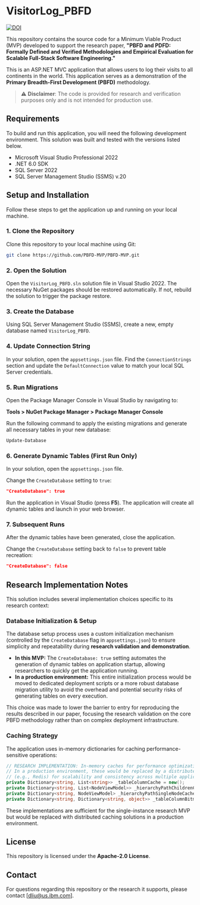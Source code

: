 # VisitorLog_PBFD

[![DOI](https://zenodo.org/badge/DOI/10.5281/zenodo.16883985.svg)](https://doi.org/10.5281/zenodo.16883985)

This repository contains the source code for a Minimum Viable Product (MVP) developed to support the research paper, **"PBFD and PDFD: Formally Defined and Verified Methodologies and Empirical Evaluation for Scalable Full-Stack Software Engineering."**

This is an ASP.NET MVC application that allows users to log their visits to all continents in the world. This application serves as a demonstration of the **Primary Breadth-First Development (PBFD)** methodology.

> ⚠️ **Disclaimer**: The code is provided for research and verification purposes only and is not intended for production use.

## Requirements

To build and run this application, you will need the following development environment. This solution was built and tested with the versions listed below.

- Microsoft Visual Studio Professional 2022
- .NET 6.0 SDK
- SQL Server 2022
- SQL Server Management Studio (SSMS) v.20

## Setup and Installation

Follow these steps to get the application up and running on your local machine.

### 1. Clone the Repository
Clone this repository to your local machine using Git:
```bash
git clone https://github.com/PBFD-MVP/PBFD-MVP.git
```

### 2. Open the Solution
Open the `VisitorLog_PBFD.sln` solution file in Visual Studio 2022. The necessary NuGet packages should be restored automatically. If not, rebuild the solution to trigger the package restore.

### 3. Create the Database
Using SQL Server Management Studio (SSMS), create a new, empty database named `VisitorLog_PBFD`.

### 4. Update Connection String
In your solution, open the `appsettings.json` file. Find the `ConnectionStrings` section and update the `DefaultConnection` value to match your local SQL Server credentials.

### 5. Run Migrations
Open the Package Manager Console in Visual Studio by navigating to:

**Tools > NuGet Package Manager > Package Manager Console**

Run the following command to apply the existing migrations and generate all necessary tables in your new database:

```powershell
Update-Database
```

### 6. Generate Dynamic Tables (First Run Only)
In your solution, open the `appsettings.json` file.

Change the `CreateDatabase` setting to `true`:

```json
"CreateDatabase": true
```

Run the application in Visual Studio (press **F5**). The application will create all dynamic tables and launch in your web browser.

### 7. Subsequent Runs
After the dynamic tables have been generated, close the application.

Change the `CreateDatabase` setting back to `false` to prevent table recreation:

```json
"CreateDatabase": false
```

## Research Implementation Notes

This solution includes several implementation choices specific to its research context:

### Database Initialization & Setup
The database setup process uses a custom initialization mechanism (controlled by the `CreateDatabase` flag in `appsettings.json`) to ensure simplicity and repeatability during **research validation and demonstration**.

*   **In this MVP:** The `CreateDatabase: true` setting automates the generation of dynamic tables on application startup, allowing researchers to quickly get the application running.
*   **In a production environment:** This entire initialization process would be moved to dedicated deployment scripts or a more robust database migration utility to avoid the overhead and potential security risks of generating tables on every execution.

This choice was made to lower the barrier to entry for reproducing the results described in our paper, focusing the research validation on the core PBFD methodology rather than on complex deployment infrastructure.

### Caching Strategy
The application uses in-memory dictionaries for caching performance-sensitive operations:

```csharp
// RESEARCH IMPLEMENTATION: In-memory caches for performance optimization.
// In a production environment, these would be replaced by a distributed cache
// (e.g., Redis) for scalability and consistency across multiple application instances.
private Dictionary<string, List<string>> _tableColumnCache = new();
private Dictionary<string, List<NodeViewModel>> _hierarchyPathChildrenCache = new();
private Dictionary<string, NodeViewModel> _hierarchyPathSingleNodeCache = new();
private Dictionary<string, Dictionary<string, object>> _tableColumnBitmapCache = new();
```

These implementations are sufficient for the single-instance research MVP but would be replaced with distributed caching solutions in a production environment.

## License
This repository is licensed under the **Apache-2.0 License**.

## Contact
For questions regarding this repository or the research it supports, please contact [dliu@us.ibm.com].
